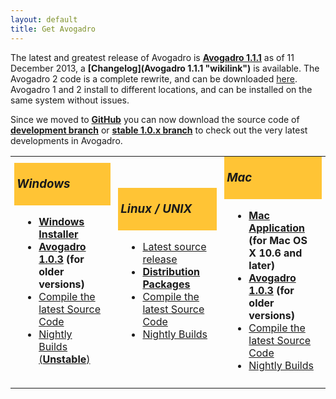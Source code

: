 ```yaml
---
layout: default
title: Get Avogadro
---
```


The latest and greatest release of Avogadro is **[Avogadro 1.1.1](http://sourceforge.net/projects/avogadro/files/avogadro/1.1.1/)** as of 11 December 2013, a **[Changelog](Avogadro 1.1.1 "wikilink")** is available. The Avogadro 2 code is a complete rewrite, and can be downloaded [here](https://sourceforge.net/projects/avogadro/files/avogadro2/0.7.2/). Avogadro 1 and 2 install to different locations, and can be installed on the same system without issues.

Since we moved to **[GitHub](http://github.com/)** you can now download the source code of **[development branch](http://github.com/cryos/avogadro/archives/master)** or **[stable 1.0.x branch](http://github.com/cryos/avogadro/archives/1.0)** to check out the very latest developments in Avogadro.

<table>
<colgroup>
<col width="30%" />
<col width="30%" />
<col width="30%" />
</colgroup>
<tbody>
<tr class="odd">
<td align="left"><h3 style="background:#FFC435;margin:-2px;padding:4px;">
<p><em>Windows</em></p>
</h3>
<div style="padding: 2px 10px 6px;">
<ul>
<li><strong><a href="http://sourceforge.net/projects/avogadro/files/avogadro/1.1.1/Avogadro-1.1.1-win32.exe/download">Windows Installer</a></strong></li>
<li><strong><a href="http://sourceforge.net/projects/avogadro/files/avogadro/1.0.3/Avogadro-1.0.3-win32.exe/download">Avogadro 1.0.3</a> (for older versions)</strong></li>
<li><a href="Compiling on Windows" title="wikilink">Compile the latest Source Code</a></li>
<li><a href="http://avogadro.openmolecules.net/nightly/win/unstable/">Nightly Builds (<strong>Unstable</strong>)</a></li>
</ul>
</div></td>
<td align="left"><h3 style="background:#FFC435;margin:-2px;padding:4px;">
<p><em>Linux / UNIX</em></p>
</h3>
<div style="padding: 2px 10px 6px;">
<ul>
<li><a href="http://sourceforge.net/projects/avogadro/files/avogadro/1.1.1/avogadro-1.1.1.tar.bz2/download">Latest source release</a></li>
<li><strong><a href="Distribution Packages" title="wikilink">Distribution Packages</a></strong></li>
<li><a href="Compiling_on_Linux_and_Mac_OS_X" title="wikilink">Compile the latest Source Code</a></li>
<li><a href="http://avogadro.openmolecules.net/nightly/linux/">Nightly Builds</a></li>
</ul>
</div></td>
<td align="left"><h3 style="background:#FFC435;margin:-2px;padding:4px;">
<p><em>Mac</em></p>
</h3>
<div style="padding: 2px 10px 6px;">
<ul>
<li><strong><a href="http://sourceforge.net/projects/avogadro/files/avogadro/1.1.1/Avogadro-1.1.1.dmg.zip/download">Mac Application</a> (for Mac OS X 10.6 and later)</strong></li>
<li><strong><a href="http://sourceforge.net/projects/avogadro/files/avogadro/1.0.3/Avogadro-1.0.3.dmg.zip/download">Avogadro 1.0.3</a> (for older versions)</strong></li>
<li><a href="Compiling_on_Linux_and_Mac_OS_X" title="wikilink">Compile the latest Source Code</a></li>
<li><a href="http://avogadro.openmolecules.net/nightly/mac/unstable/">Nightly Builds</a></li>
</ul>
</div></td>
</tr>
</tbody>
</table>
